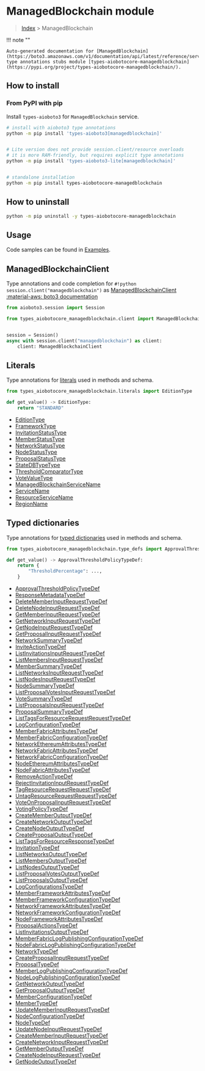 # ManagedBlockchain module

> [Index](../README.md) > ManagedBlockchain


!!! note ""

    Auto-generated documentation for [ManagedBlockchain](https://boto3.amazonaws.com/v1/documentation/api/latest/reference/services/managedblockchain.html#ManagedBlockchain)
    type annotations stubs module [types-aiobotocore-managedblockchain](https://pypi.org/project/types-aiobotocore-managedblockchain/).

## How to install



### From PyPI with pip

Install `types-aioboto3` for `ManagedBlockchain` service.

```bash
# install with aioboto3 type annotations
python -m pip install 'types-aioboto3[managedblockchain]'


# Lite version does not provide session.client/resource overloads
# it is more RAM-friendly, but requires explicit type annotations
python -m pip install 'types-aioboto3-lite[managedblockchain]'


# standalone installation
python -m pip install types-aiobotocore-managedblockchain
```



## How to uninstall

```bash
python -m pip uninstall -y types-aiobotocore-managedblockchain
```

## Usage

Code samples can be found in [Examples](./usage.md).

## ManagedBlockchainClient

Type annotations and code completion for  `#!python session.client("managedblockchain")` as [ManagedBlockchainClient](./client.md)
[:material-aws: boto3 documentation](https://boto3.amazonaws.com/v1/documentation/api/latest/reference/services/managedblockchain.html#ManagedBlockchain.Client)

```python title="Usage example"
from aioboto3.session import Session

from types_aiobotocore_managedblockchain.client import ManagedBlockchainClient


session = Session()
async with session.client("managedblockchain") as client:
    client: ManagedBlockchainClient
```








## Literals

Type annotations for [literals](./literals.md) used in methods and schema.

```python title="Usage example"
from types_aiobotocore_managedblockchain.literals import EditionType

def get_value() -> EditionType:
    return "STANDARD"
```

- [EditionType](./literals.md#editiontype)
- [FrameworkType](./literals.md#frameworktype)
- [InvitationStatusType](./literals.md#invitationstatustype)
- [MemberStatusType](./literals.md#memberstatustype)
- [NetworkStatusType](./literals.md#networkstatustype)
- [NodeStatusType](./literals.md#nodestatustype)
- [ProposalStatusType](./literals.md#proposalstatustype)
- [StateDBTypeType](./literals.md#statedbtypetype)
- [ThresholdComparatorType](./literals.md#thresholdcomparatortype)
- [VoteValueType](./literals.md#votevaluetype)
- [ManagedBlockchainServiceName](./literals.md#managedblockchainservicename)
- [ServiceName](./literals.md#servicename)
- [ResourceServiceName](./literals.md#resourceservicename)
- [RegionName](./literals.md#regionname)




## Typed dictionaries

Type annotations for [typed dictionaries](./type_defs.md) used in methods and schema.

```python title="Usage example"
from types_aiobotocore_managedblockchain.type_defs import ApprovalThresholdPolicyTypeDef

def get_value() -> ApprovalThresholdPolicyTypeDef:
    return {
        "ThresholdPercentage": ...,
    }
```

- [ApprovalThresholdPolicyTypeDef](./type_defs.md#approvalthresholdpolicytypedef)
- [ResponseMetadataTypeDef](./type_defs.md#responsemetadatatypedef)
- [DeleteMemberInputRequestTypeDef](./type_defs.md#deletememberinputrequesttypedef)
- [DeleteNodeInputRequestTypeDef](./type_defs.md#deletenodeinputrequesttypedef)
- [GetMemberInputRequestTypeDef](./type_defs.md#getmemberinputrequesttypedef)
- [GetNetworkInputRequestTypeDef](./type_defs.md#getnetworkinputrequesttypedef)
- [GetNodeInputRequestTypeDef](./type_defs.md#getnodeinputrequesttypedef)
- [GetProposalInputRequestTypeDef](./type_defs.md#getproposalinputrequesttypedef)
- [NetworkSummaryTypeDef](./type_defs.md#networksummarytypedef)
- [InviteActionTypeDef](./type_defs.md#inviteactiontypedef)
- [ListInvitationsInputRequestTypeDef](./type_defs.md#listinvitationsinputrequesttypedef)
- [ListMembersInputRequestTypeDef](./type_defs.md#listmembersinputrequesttypedef)
- [MemberSummaryTypeDef](./type_defs.md#membersummarytypedef)
- [ListNetworksInputRequestTypeDef](./type_defs.md#listnetworksinputrequesttypedef)
- [ListNodesInputRequestTypeDef](./type_defs.md#listnodesinputrequesttypedef)
- [NodeSummaryTypeDef](./type_defs.md#nodesummarytypedef)
- [ListProposalVotesInputRequestTypeDef](./type_defs.md#listproposalvotesinputrequesttypedef)
- [VoteSummaryTypeDef](./type_defs.md#votesummarytypedef)
- [ListProposalsInputRequestTypeDef](./type_defs.md#listproposalsinputrequesttypedef)
- [ProposalSummaryTypeDef](./type_defs.md#proposalsummarytypedef)
- [ListTagsForResourceRequestRequestTypeDef](./type_defs.md#listtagsforresourcerequestrequesttypedef)
- [LogConfigurationTypeDef](./type_defs.md#logconfigurationtypedef)
- [MemberFabricAttributesTypeDef](./type_defs.md#memberfabricattributestypedef)
- [MemberFabricConfigurationTypeDef](./type_defs.md#memberfabricconfigurationtypedef)
- [NetworkEthereumAttributesTypeDef](./type_defs.md#networkethereumattributestypedef)
- [NetworkFabricAttributesTypeDef](./type_defs.md#networkfabricattributestypedef)
- [NetworkFabricConfigurationTypeDef](./type_defs.md#networkfabricconfigurationtypedef)
- [NodeEthereumAttributesTypeDef](./type_defs.md#nodeethereumattributestypedef)
- [NodeFabricAttributesTypeDef](./type_defs.md#nodefabricattributestypedef)
- [RemoveActionTypeDef](./type_defs.md#removeactiontypedef)
- [RejectInvitationInputRequestTypeDef](./type_defs.md#rejectinvitationinputrequesttypedef)
- [TagResourceRequestRequestTypeDef](./type_defs.md#tagresourcerequestrequesttypedef)
- [UntagResourceRequestRequestTypeDef](./type_defs.md#untagresourcerequestrequesttypedef)
- [VoteOnProposalInputRequestTypeDef](./type_defs.md#voteonproposalinputrequesttypedef)
- [VotingPolicyTypeDef](./type_defs.md#votingpolicytypedef)
- [CreateMemberOutputTypeDef](./type_defs.md#creatememberoutputtypedef)
- [CreateNetworkOutputTypeDef](./type_defs.md#createnetworkoutputtypedef)
- [CreateNodeOutputTypeDef](./type_defs.md#createnodeoutputtypedef)
- [CreateProposalOutputTypeDef](./type_defs.md#createproposaloutputtypedef)
- [ListTagsForResourceResponseTypeDef](./type_defs.md#listtagsforresourceresponsetypedef)
- [InvitationTypeDef](./type_defs.md#invitationtypedef)
- [ListNetworksOutputTypeDef](./type_defs.md#listnetworksoutputtypedef)
- [ListMembersOutputTypeDef](./type_defs.md#listmembersoutputtypedef)
- [ListNodesOutputTypeDef](./type_defs.md#listnodesoutputtypedef)
- [ListProposalVotesOutputTypeDef](./type_defs.md#listproposalvotesoutputtypedef)
- [ListProposalsOutputTypeDef](./type_defs.md#listproposalsoutputtypedef)
- [LogConfigurationsTypeDef](./type_defs.md#logconfigurationstypedef)
- [MemberFrameworkAttributesTypeDef](./type_defs.md#memberframeworkattributestypedef)
- [MemberFrameworkConfigurationTypeDef](./type_defs.md#memberframeworkconfigurationtypedef)
- [NetworkFrameworkAttributesTypeDef](./type_defs.md#networkframeworkattributestypedef)
- [NetworkFrameworkConfigurationTypeDef](./type_defs.md#networkframeworkconfigurationtypedef)
- [NodeFrameworkAttributesTypeDef](./type_defs.md#nodeframeworkattributestypedef)
- [ProposalActionsTypeDef](./type_defs.md#proposalactionstypedef)
- [ListInvitationsOutputTypeDef](./type_defs.md#listinvitationsoutputtypedef)
- [MemberFabricLogPublishingConfigurationTypeDef](./type_defs.md#memberfabriclogpublishingconfigurationtypedef)
- [NodeFabricLogPublishingConfigurationTypeDef](./type_defs.md#nodefabriclogpublishingconfigurationtypedef)
- [NetworkTypeDef](./type_defs.md#networktypedef)
- [CreateProposalInputRequestTypeDef](./type_defs.md#createproposalinputrequesttypedef)
- [ProposalTypeDef](./type_defs.md#proposaltypedef)
- [MemberLogPublishingConfigurationTypeDef](./type_defs.md#memberlogpublishingconfigurationtypedef)
- [NodeLogPublishingConfigurationTypeDef](./type_defs.md#nodelogpublishingconfigurationtypedef)
- [GetNetworkOutputTypeDef](./type_defs.md#getnetworkoutputtypedef)
- [GetProposalOutputTypeDef](./type_defs.md#getproposaloutputtypedef)
- [MemberConfigurationTypeDef](./type_defs.md#memberconfigurationtypedef)
- [MemberTypeDef](./type_defs.md#membertypedef)
- [UpdateMemberInputRequestTypeDef](./type_defs.md#updatememberinputrequesttypedef)
- [NodeConfigurationTypeDef](./type_defs.md#nodeconfigurationtypedef)
- [NodeTypeDef](./type_defs.md#nodetypedef)
- [UpdateNodeInputRequestTypeDef](./type_defs.md#updatenodeinputrequesttypedef)
- [CreateMemberInputRequestTypeDef](./type_defs.md#creatememberinputrequesttypedef)
- [CreateNetworkInputRequestTypeDef](./type_defs.md#createnetworkinputrequesttypedef)
- [GetMemberOutputTypeDef](./type_defs.md#getmemberoutputtypedef)
- [CreateNodeInputRequestTypeDef](./type_defs.md#createnodeinputrequesttypedef)
- [GetNodeOutputTypeDef](./type_defs.md#getnodeoutputtypedef)

